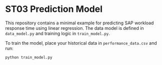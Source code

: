 # ST03 Prediction Model

This repository contains a minimal example for predicting SAP workload response time using linear regression. The data model is defined in `data_model.py` and training logic in `train_model.py`.

To train the model, place your historical data in `performance_data.csv` and run:

```bash
python train_model.py
```
